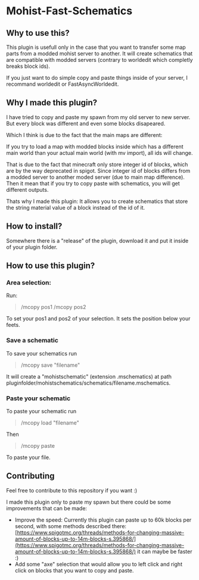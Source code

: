 # Mohist-Fast-Schematics

## Why to use this?

This plugin is usefull only in the case that you want to transfer some map parts from a modded mohist server to another. It will create schematics
that are compatible with modded servers (contrary to worldedit which completly breaks block ids).

If you just want to do simple copy and paste things inside of your server, I recommand worldedit or FastAsyncWorldedit.

## Why I made this plugin?

I have tried to copy and paste my spawn from my old server to new server. But every block was different and even some blocks disapeared.

Which I think is due to the fact that the main maps are different:

If you try to load a map with modded blocks inside which has a different main world than your actual main world (with mv import), all ids will change.

That is due to the fact that minecraft only store integer id of blocks, which are by the way deprecated in spigot. Since integer id of blocks differs from a modded server
to another moded server (due to main map difference). Then it mean that if you try to copy paste with schematics, you will get different outputs.

Thats why I made this plugin: It allows you to create schematics that store the string material value of a block instead of the id of it.

## How to install?

Somewhere there is a "release" of the plugin, download it and put it inside of your plugin folder.

## How to use this plugin?

### Area selection:

Run:
> /mcopy pos1
> /mcopy pos2

To set your pos1 and pos2 of your selection. It sets the position below your feets.

### Save a schematic

To save your schematics run
> /mcopy save "filename"

It will create a "mohistschematic" (extension .mschematics) at path pluginfolder/mohistschematics/schematics/filename.mschematics.

### Paste your schematic

To paste your schematic run
> /mcopy load "filename"

Then
> /mcopy paste

To paste your file.


## Contributing

Feel free to contribute to this repository if you want :)

I made this plugin only to paste my spawn but there could be some improvements that can be made:

* Improve the speed: Currently this plugin can paste up to 60k blocks per second, with some methods described there: [https://www.spigotmc.org/threads/methods-for-changing-massive-amount-of-blocks-up-to-14m-blocks-s.395868/](https://www.spigotmc.org/threads/methods-for-changing-massive-amount-of-blocks-up-to-14m-blocks-s.395868/)
it can maybe be faster :)
* Add some "axe" selection that would allow you to left click and right click on blocks that you want to copy and paste.
